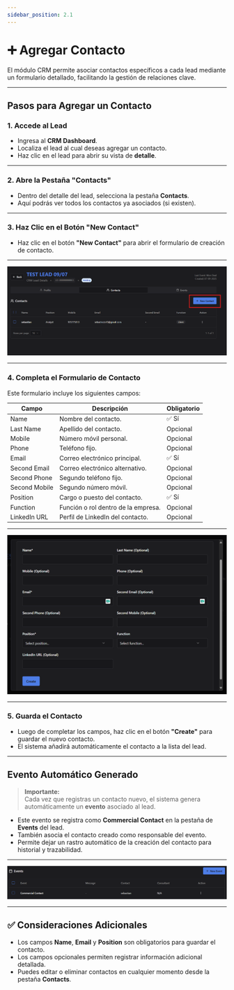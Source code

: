 ```yaml
---
sidebar_position: 2.1
---
```



# ➕ Agregar Contacto

El módulo CRM permite asociar contactos específicos a cada lead mediante un formulario detallado, facilitando la gestión de relaciones clave.

---

## Pasos para Agregar un Contacto

### 1. Accede al Lead
- Ingresa al **CRM Dashboard**.
- Localiza el lead al cual deseas agregar un contacto.
- Haz clic en el lead para abrir su vista de **detalle**.

---

### 2. Abre la Pestaña "Contacts"
- Dentro del detalle del lead, selecciona la pestaña **Contacts**.
- Aquí podrás ver todos los contactos ya asociados (si existen).

---

### 3. Haz Clic en el Botón "New Contact"
- Haz clic en el botón **"New Contact"** para abrir el formulario de creación de contacto.

---

![alt text](<../../../static/img/CRM/contacto/nwe contact.png>)

---

### 4. Completa el Formulario de Contacto

Este formulario incluye los siguientes campos:

| Campo                   | Descripción                                    | Obligatorio |
|-------------------------|------------------------------------------------|-------------|
| Name                    | Nombre del contacto.                           | ✅ Sí        |
| Last Name               | Apellido del contacto.                         | Opcional    |
| Mobile                  | Número móvil personal.                         | Opcional    |
| Phone                   | Teléfono fijo.                                 | Opcional    |
| Email                   | Correo electrónico principal.                  | ✅ Sí        |
| Second Email            | Correo electrónico alternativo.                | Opcional    |
| Second Phone            | Segundo teléfono fijo.                         | Opcional    |
| Second Mobile           | Segundo número móvil.                          | Opcional    |
| Position                | Cargo o puesto del contacto.                   | ✅ Sí        |
| Function                | Función o rol dentro de la empresa.            | Opcional    |
| LinkedIn URL            | Perfil de LinkedIn del contacto.               | Opcional    |

---

![alt text](../../../static/img/CRM/contacto/formulario.png)

---

### 5. Guarda el Contacto
- Luego de completar los campos, haz clic en el botón **"Create"** para guardar el nuevo contacto.
- El sistema añadirá automáticamente el contacto a la lista del lead.

---

## Evento Automático Generado

> **Importante:**  
> Cada vez que registras un contacto nuevo, el sistema genera automáticamente un **evento** asociado al lead.

- Este evento se registra como **Commercial Contact** en la pestaña de **Events** del lead.
- También asocia el contacto creado como responsable del evento.
- Permite dejar un rastro automático de la creación del contacto para historial y trazabilidad.
---

![alt text](../../../static/img/CRM/contacto/evento.png)

---

## ✅ Consideraciones Adicionales
- Los campos **Name**, **Email** y **Position** son obligatorios para guardar el contacto.
- Los campos opcionales permiten registrar información adicional detallada.
- Puedes editar o eliminar contactos en cualquier momento desde la pestaña **Contacts**.

